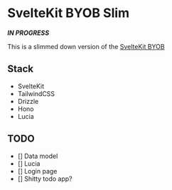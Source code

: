 # SvelteKit BYOB Slim

***IN PROGRESS***

This is a slimmed down version of the [SvelteKit BYOB](https://github.com/Rykuno/Sveltekit-BYOB-Template)

## Stack

- SvelteKit
- TailwindCSS
- Drizzle
- Hono
- Lucia

## TODO

- [] Data model
- [] Lucia
- [] Login page
- [] Shitty todo app?